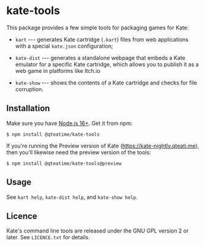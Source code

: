 # kate-tools

This package provides a few simple tools for packaging games for Kate:

- `kart` --- generates Kate cartridge (`.kart`) files from web applications with a special `kate.json` configuration;

- `kate-dist` --- generates a standalone webpage that embeds a Kate emulator for a specific Kate cartridge, which allows you to publish it as a web game in platforms like Itch.io

- `kate-show` --- shows the contents of a Kate cartridge and checks for file corruption.

## Installation

Make sure you have [Node.js 16+](https://nodejs.org/en). Get it from npm:

    $ npm install @qteatime/kate-tools

If you're running the Preview version of Kate (https://kate-nightly.qteati.me),
then you'll likewise need the preview version of the tools:

    $ npm install @qteatime/kate-tools@preview

## Usage

See `kart help`, `kate-dist help`, and `kate-show help`.

## Licence

Kate's command line tools are released under the GNU GPL version 2 or later.
See `LICENCE.txt` for details.
